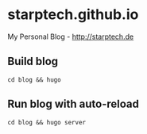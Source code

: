 # starptech.github.io
My Personal Blog - http://starptech.de

## Build blog
```
cd blog && hugo
```
## Run blog with auto-reload
```
cd blog && hugo server
```
